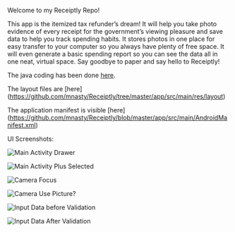 Welcome to my Receiptly Repo!

This app is the itemized tax refunder’s dream! It will help you take photo evidence of every receipt for the government’s viewing pleasure and save data to help you track spending habits. It stores photos in one place for easy transfer to your computer so you always have plenty of free space. It will even generate a basic spending report so you can see the data all in one neat, virtual space. Say goodbye to paper and say hello to Receiptly!  

The java coding has been done [here](https://github.com/mnasty/Receiptly/tree/master/app/src/main/java/com/nasty/receiptly).

The layout files are [here] (https://github.com/mnasty/Receiptly/tree/master/app/src/main/res/layout) 

The application manifest is visible [here] (https://github.com/mnasty/Receiptly/blob/master/app/src/main/AndroidManifest.xml)

UI Screenshots:

![Main Activity Drawer](https://cloud.githubusercontent.com/assets/20830151/22940201/bd53fdec-f2a6-11e6-8c4a-ced61dfbb436.png)

![Main Activity Plus Selected](https://cloud.githubusercontent.com/assets/20830151/22940388/4bd43afa-f2a7-11e6-9c17-fb6aed477919.png)

![Camera Focus](https://cloud.githubusercontent.com/assets/20830151/22911946/429e2768-f228-11e6-8301-28842747e254.png)

![Camera Use Picture?](https://cloud.githubusercontent.com/assets/20830151/22911945/429da874-f228-11e6-9d74-a5ad7182243c.png)

![Input Data before Validation](https://cloud.githubusercontent.com/assets/20830151/22940202/bd6548c2-f2a6-11e6-8e88-1ee726d2be2f.png)

![Input Data After Validation](https://cloud.githubusercontent.com/assets/20830151/22940204/bd692cda-f2a6-11e6-908f-50e9764cc9f2.png)